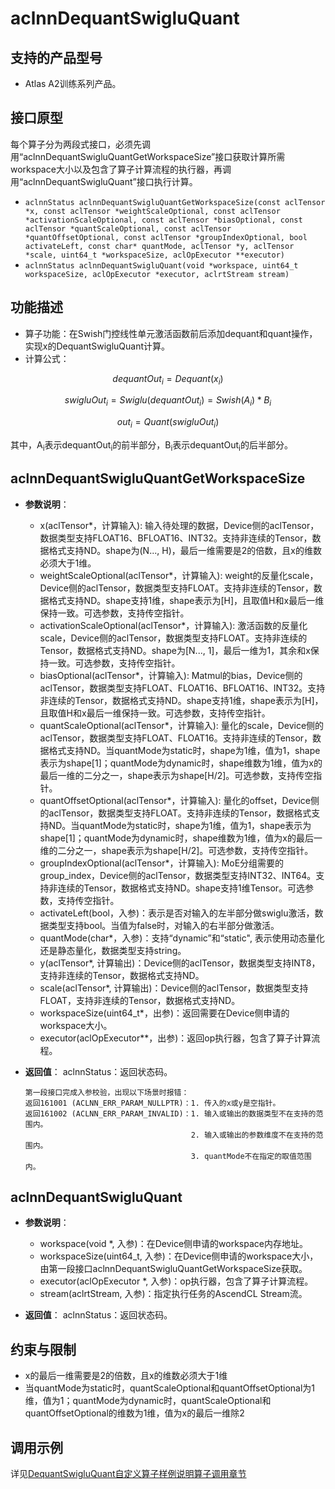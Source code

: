 # aclnnDequantSwigluQuant

## 支持的产品型号
- Atlas A2训练系列产品。

## 接口原型
每个算子分为两段式接口，必须先调用“aclnnDequantSwigluQuantGetWorkspaceSize”接口获取计算所需workspace大小以及包含了算子计算流程的执行器，再调用“aclnnDequantSwigluQuant”接口执行计算。

- `aclnnStatus aclnnDequantSwigluQuantGetWorkspaceSize(const aclTensor *x, const aclTensor *weightScaleOptional, const aclTensor *activationScaleOptional, const aclTensor *biasOptional, const aclTensor *quantScaleOptional, const aclTensor *quantOffsetOptional, const aclTensor *groupIndexOptional, bool activateLeft, const char* quantMode, aclTensor *y, aclTensor *scale, uint64_t *workspaceSize, aclOpExecutor **executor)`
- `aclnnStatus aclnnDequantSwigluQuant(void *workspace, uint64_t workspaceSize, aclOpExecutor *executor, aclrtStream stream)`

## 功能描述
- 算子功能：在Swish门控线性单元激活函数前后添加dequant和quant操作，实现x的DequantSwigluQuant计算。  
- 计算公式：  

$$
dequantOut_i = Dequant(x_i)
$$


$$
swigluOut_i = Swiglu(dequantOut_i)=Swish(A_i)*B_i
$$


$$
out_i = Quant(swigluOut_i)
$$

  其中，A<sub>i</sub>表示dequantOut<sub>i</sub>的前半部分，B<sub>i</sub>表示dequantOut<sub>i</sub>的后半部分。

## aclnnDequantSwigluQuantGetWorkspaceSize
- **参数说明**：
  - x(aclTensor*，计算输入): 输入待处理的数据，Device侧的aclTensor，数据类型支持FLOAT16、BFLOAT16、INT32。支持非连续的Tensor，数据格式支持ND。shape为(N..., H)，最后一维需要是2的倍数，且x的维数必须大于1维。
  - weightScaleOptional(aclTensor*，计算输入): weight的反量化scale，Device侧的aclTensor，数据类型支持FLOAT。支持非连续的Tensor，数据格式支持ND。shape支持1维，shape表示为[H]，且取值H和x最后一维保持一致。可选参数，支持传空指针。
  - activationScaleOptional(aclTensor*，计算输入): 激活函数的反量化scale，Device侧的aclTensor，数据类型支持FLOAT。支持非连续的Tensor，数据格式支持ND。shape为[N..., 1]，最后一维为1，其余和x保持一致。可选参数，支持传空指针。
  - biasOptional(aclTensor*，计算输入): Matmul的bias，Device侧的aclTensor，数据类型支持FLOAT、FLOAT16、BFLOAT16、INT32。支持非连续的Tensor，数据格式支持ND。shape支持1维，shape表示为[H]，且取值H和x最后一维保持一致。可选参数，支持传空指针。
  - quantScaleOptional(aclTensor*，计算输入): 量化的scale，Device侧的aclTensor，数据类型支持FLOAT、FLOAT16。支持非连续的Tensor，数据格式支持ND。当quantMode为static时，shape为1维，值为1，shape表示为shape[1]；quantMode为dynamic时，shape维数为1维，值为x的最后一维的二分之一，shape表示为shape[H/2]。可选参数，支持传空指针。
  - quantOffsetOptional(aclTensor*，计算输入): 量化的offset，Device侧的aclTensor，数据类型支持FLOAT。支持非连续的Tensor，数据格式支持ND。当quantMode为static时，shape为1维，值为1，shape表示为shape[1]；quantMode为dynamic时，shape维数为1维，值为x的最后一维的二分之一，shape表示为shape[H/2]。可选参数，支持传空指针。
  - groupIndexOptional(aclTensor*，计算输入): MoE分组需要的group_index，Device侧的aclTensor，数据类型支持INT32、INT64。支持非连续的Tensor，数据格式支持ND。shape支持1维Tensor。可选参数，支持传空指针。
  - activateLeft(bool，入参)：表示是否对输入的左半部分做swiglu激活，数据类型支持bool。当值为false时，对输入的右半部分做激活。
  - quantMode(char*，入参)：支持“dynamic”和“static", 表示使用动态量化还是静态量化，数据类型支持string。
  - y(aclTensor*, 计算输出)：Device侧的aclTensor，数据类型支持INT8，支持非连续的Tensor，数据格式支持ND。
  - scale(aclTensor*, 计算输出)：Device侧的aclTensor，数据类型支持FLOAT，支持非连续的Tensor，数据格式支持ND。
  - workspaceSize(uint64_t*，出参)：返回需要在Device侧申请的workspace大小。
  - executor(aclOpExecutor**，出参)：返回op执行器，包含了算子计算流程。
- **返回值**：
  aclnnStatus：返回状态码。

   ```
   第一段接口完成入参校验，出现以下场景时报错：
   返回161001 (ACLNN_ERR_PARAM_NULLPTR)：1. 传入的x或y是空指针。
   返回161002 (ACLNN_ERR_PARAM_INVALID)：1. 输入或输出的数据类型不在支持的范围内。
                                        2. 输入或输出的参数维度不在支持的范围内。
                                        3. quantMode不在指定的取值范围内。 
   ```


## aclnnDequantSwigluQuant
- **参数说明**：
  - workspace(void \*, 入参)：在Device侧申请的workspace内存地址。
  - workspaceSize(uint64_t, 入参)：在Device侧申请的workspace大小，由第一段接口aclnnDequantSwigluQuantGetWorkspaceSize获取。
  - executor(aclOpExecutor \*, 入参)：op执行器，包含了算子计算流程。
  - stream(aclrtStream, 入参)：指定执行任务的AscendCL Stream流。

- **返回值**：
  aclnnStatus：返回状态码。


## 约束与限制
- x的最后一维需要是2的倍数，且x的维数必须大于1维
- 当quantMode为static时，quantScaleOptional和quantOffsetOptional为1维，值为1；quantMode为dynamic时，quantScaleOptional和quantOffsetOptional的维数为1维，值为x的最后一维除2

## 调用示例

详见[DequantSwigluQuant自定义算子样例说明算子调用章节](../README.md#算子调用)